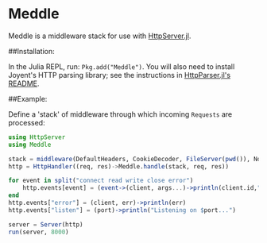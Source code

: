 Meddle
======

Meddle is a middleware stack for use with [HttpServer.jl](https://github.com/hackerschool/HttpServer.jl).

##Installation:

In the Julia REPL, run: `Pkg.add("Meddle")`.
You will also need to install Joyent's HTTP parsing library;
see the instructions in [HttpParser.jl's README](https://github.com/hackerschool/HttpParser.jl).

##Example:

Define a 'stack' of middleware through which incoming `Requests` are processed:

~~~~.jl
using HttpServer
using Meddle

stack = middleware(DefaultHeaders, CookieDecoder, FileServer(pwd()), NotFound)
http = HttpHandler((req, res)->Meddle.handle(stack, req, res))

for event in split("connect read write close error")
    http.events[event] = (event->(client, args...)->println(client.id,": $event"))(event)
end
http.events["error"] = (client, err)->println(err)
http.events["listen"] = (port)->println("Listening on $port...")

server = Server(http)
run(server, 8000)
~~~~

